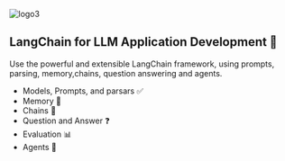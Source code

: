 ![logo3](https://github.com/micag2025/DeepLearninigAI-AI-Agents-projects/blob/ddea23c6d258699b4fac7029e46cda611fc6d7b9/Screenshot_12-2-2025_9548_community.deeplearning.ai.jpeg)

## LangChain for LLM Application Development 🚀

Use the powerful and extensible LangChain framework, using prompts, parsing, memory,chains, question answering and agents. 

- Models, Prompts, and parsars ✅ 
- Memory 🧠
- Chains 🔗
- Question and Answer ❓ 
- Evaluation 📊
- Agents 🤖
